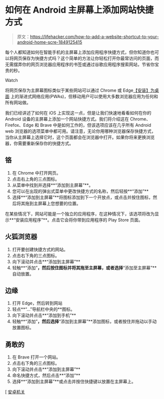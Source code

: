 # 如何在 Android 主屏幕上添加网站快捷方式

> 原文：<https://lifehacker.com/how-to-add-a-website-shortcut-to-your-android-home-scre-1849125415>

每个人都知道如何在智能手机的主屏幕上添加应用程序快捷方式，但你知道你也可以将网页保存为快捷方式吗？这个简单的方法让你轻松打开你最常访问的页面，而无需摆弄你的网页浏览器应用程序的书签或通过谷歌应用程序搜索网站，节省你宝贵的秒。

Watch

将网页保存为主屏幕图标类似于某些网站可以通过 Chrome 或 Edge[【安装】为桌面](https://lifehacker.com/how-to-install-youtube-as-a-progressive-web-app-on-wind-1846137659) 上的渐进式网络应用(PWAs)，但移动用户可以使用大多数浏览器应用为任何和所有网站做。

我们已经讲述了如何在 iOS 上实现这一点，但是让我们快速地看看如何在你的 Android 设备的主屏幕上添加一个网站快捷方式。我们将介绍这在 Chrome、Firefox、Edge 和 Brave 中是如何工作的，但该选项应该在几乎所有 Android web 浏览器的选项菜单中都可用。请注意，无论你用哪种浏览器保存快捷方式，当你从主屏幕上选择它时，这个页面都会在浏览器中打开。如果你将来更换浏览器，你需要重新保存你的快捷方式。

## 铬

1.  在 Chrome 中打开网页。
2.  点击右上角的三点图标。
3.  从菜单中找到并选择**“添加到主屏幕”**。
4.  您可以在出现的弹出式菜单中更改快捷方式的名称，然后轻按**“添加”**
5.  选择**“添加到主屏幕”**将图标添加到下一个开放点，或点击并按住图标，然后将其拖到主屏幕上您想要的位置。

在某些情况下，网站可能是一个独立的应用程序，在这种情况下，该选项将改为显示**“安装应用程序”**。点击它会将你带到应用程序的 Play Store 页面。

## 火狐浏览器

1.  打开要创建快捷方式的网站。
2.  点击右下角的三点图标。
3.  向下滚动并点击**“添加到主屏幕”**
4.  轻触**“添加”**，然后按住图标并将其拖至主屏幕，或者选择**“添加至主屏幕”**自动放置。

## 边缘

1.  打开 Edge，然后转到网站
2.  轻点**“…”导航栏中央的**图标。
3.  向下滚动并点击**“添加到手机”**
4.  轻触**“添加”**，然后选择**“添加到主屏幕”**添加图标，或者按住并拖动以手动放置图标。

## 勇敢的

1.  在 Brave 打开一个网站。
2.  点击右下角的三点图标。
3.  向下滚动并点击**“添加到主屏幕”**
4.  命名快捷方式，然后点击**“添加”**
5.  选择**“添加到主屏幕”**或点击并按住快捷键以放置在主屏幕上。

[ [安卓机关](https://www.androidauthority.com/add-website-android-iphone-home-screen-3181682/)